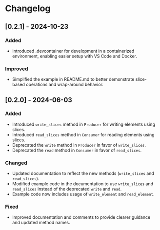 # Changelog

## [0.2.1] - 2024-10-23

### Added

- Introduced .devcontainer for development in a containerized environment, enabling easier setup with VS Code and Docker.

### Improved

- Simplified the example in README.md to better demonstrate slice-based operations and wrap-around behavior.

## [0.2.0] - 2024-06-03

### Added

- Introduced `write_slices` method in `Producer` for writing elements using slices.
- Introduced `read_slices` method in `Consumer` for reading elements using slices.
- Deprecated the `write` method in `Producer` in favor of `write_slices`.
- Deprecated the `read` method in `Consumer` in favor of `read_slices`.

### Changed

- Updated documentation to reflect the new methods (`write_slices` and `read_slices`).
- Modified example code in the documentation to use `write_slices` and `read_slices` 
  instead of the deprecated `write` and `read`.
- Example code now includes usage of `write_element` and `read_element`.

### Fixed

- Improved documentation and comments to provide clearer guidance and updated method names.
